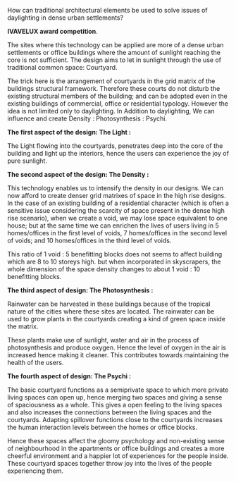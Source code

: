 How can traditional architectural elements be used to solve issues of daylighting in dense urban settlements?

**IVAVELUX award competition**.

The sites where this technology can be applied are more of a dense urban settlements or office buildings where the amount of sunlight reaching the core is not sufficient. The design aims to let in sunlight through the use of traditional common space: Courtyard.

The trick here is the arrangement of courtyards in the grid matrix of the buildings structural framework. Therefore these courts do not disturb the existing structural members of the building; and can be adopted even in the existing buildings of commercial, office or residential typology. However the idea is not limited only to daylighting. In Addition to daylighting, We can influence and create Density : Photosynthesis : Psychi.

**The first aspect of the design: The Light :**

The Light flowing into the courtyards, penetrates deep into the core of the building and light up the interiors, hence the users can experience the joy of pure sunlight.

**The second aspect of the design: The Density :**

This technology enables us to intensify the density in our designs. We can now afford to create denser grid matrixes of space in the high rise designs. In the case of an existing building of a residential character (which is often a sensitive issue considering the scarcity of space present in the dense high rise scenario), when we create a void, we may lose space equivalent to one house; but at the same time we can enrichen the lives of users living in 5 homes/offices in the first level of voids, 7 homes/offices in the second level of voids; and 10 homes/offices in the third level of voids.

This ratio of 1 void : 5 benefitting blocks does not seems to affect building which are 8 to 10 storeys high. but when incorporated in skyscrapers, the whole dimension of the space density changes to about 1 void : 10 benefitting blocks.

**The third aspect of design: The Photosynthesis :**

Rainwater can be harvested in these buildings because of the tropical nature of the cities where these sites are located. The rainwater can be used to grow plants in the courtyards creating a kind of green space inside the matrix.

These plants make use of sunlight, water and air in the process of photosynthesis and produce oxygen. Hence the level of oxygen in the air is increased hence making it cleaner. This contributes towards maintaining the health of the users.

**The fourth aspect of design: The Psychi :**

The basic courtyard functions as a semiprivate space to which more private living spaces can open up, hence merging two spaces and giving a sense of spaciousness as a whole. This gives a open feeling to the living spaces and also increases the connections between the living spaces and the courtyards. Adapting spillover functions close to the courtyards increases the human interaction levels between the homes or office blocks.

Hence these spaces affect the gloomy psychology and non-existing sense of neighbourhood in the apartments or office buildings and creates a more cheerful environment and a happier lot of experiences for the people inside. These courtyard spaces together throw joy into the lives of the people experiencing them.
